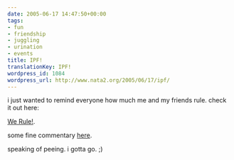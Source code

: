 ```yaml
---
date: 2005-06-17 14:47:50+00:00
tags:
- fun
- friendship
- juggling
- urination
- events
title: IPF!
translationKey: IPF!
wordpress_id: 1084
wordpress_url: http://www.nata2.org/2005/06/17/ipf/
---
```


i just wanted to remind everyone how much me and my friends rule. check it out here:

<a href="https://web.archive.org/web/20030814003134/http://www.nata2.info//?path=pictures%2Fjuggling%2Fipf">We Rule!</a>.

some fine commentary <a href="http://www.yayhooray.com/thread/47298/The-International-Peeing-Contest-2005">here</a>.

speaking of peeing. i gotta go. ;)
